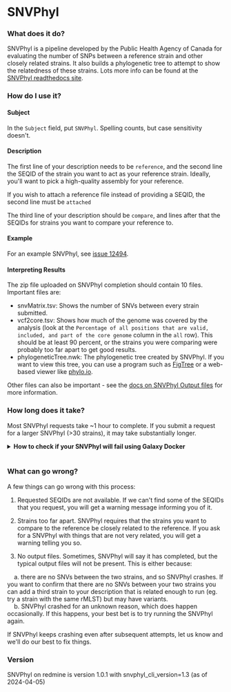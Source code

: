 # SNVPhyl

### What does it do?

SNVPhyl is a pipeline developed by the Public Health Agency of Canada for evaluating the number of SNPs between a
reference strain and other closely related strains. It also builds a phylogenetic tree to attempt to show the
relatedness of these strains. Lots more info can be found at the [SNVPhyl readthedocs site](https://snvphyl.readthedocs.io/en/latest/).

### How do I use it?

#### Subject

In the `Subject` field, put `SNVPhyl`. Spelling counts, but case sensitivity doesn't.

#### Description

The first line of your description needs to be `reference`, and the second line the SEQID of the strain you want to act
as your reference strain. Ideally, you'll want to pick a high-quality assembly for your reference.

If you wish to attach a reference file instead of providing a SEQID, the second line must be `attached`

The third line of your description should be `compare`, and lines after that the SEQIDs for strains you want to compare
your reference to.

#### Example

For an example SNVPhyl, see [issue 12494](https://redmine.biodiversity.agr.gc.ca/issues/12494).

#### Interpreting Results

The zip file uploaded on SNVPhyl completion should contain 10 files. Important files are:

* snvMatrix.tsv: Shows the number of SNVs between every strain submitted.
* vcf2core.tsv: Shows how much of the genome was covered by the analysis (look at the `Percentage of all positions that are valid, included, and part of the core genome`
column in the `all` row). This should be at least 90 percent, or the strains you were comparing were probably too far apart
to get good results.
* phylogeneticTree.nwk: The phylogenetic tree created by SNVPhyl. If you want to view this tree, you can use a program such as
[FigTree](http://tree.bio.ed.ac.uk/software/figtree/) or a web-based viewer like [phylo.io](http://phylo.io).

Other files can also be important - see the [docs on SNVPhyl Output files](https://snvphyl.readthedocs.io/en/latest/user/output/)
for more information.

### How long does it take?

Most SNVPhyl requests take ~1 hour to complete. If you submit a request for a larger SNVPhyl (>30 strains), it may take
substantially longer.

<details>
  <summary><b>How to check if your SNVPhyl will fail using Galaxy Docker</b></summary> <br><ol>
  
<li>Log into the head node by typing the following in the terminal
<code>ssh ubuntu@head</code> or <code>ssh ubuntu@192.168.1.5</code></li>

<li>If prompted for a password enter the standard bioinformatics password.</li>

<li>Enter <code>watch squeue</code>. Under the column <code>NAME</code> there will be a list of biorequests running. In the same row as your biorequest note your Job ID and the node in which your issue is running under <code>JOBID</code> and <code>NODELIST</code>.</li>

<li>On a web browser of your choice search <code>http://192.168.1.<b>[node#]</b>:<b>[jobID]</b></code>. (Eg. <u>http://192.168.1.3:34595/</u>)

<li>Under the tab user cick log in and login with the following credentials:<b> user: admin@galaxy.org; password: admin.</b></li>

<li>On the right there will be a tab labeled <code>history</code> that will display all the steps the the SNVPhyl runs. If there are many tabs with red x's it will likely fail.</li>

</ol></details><br>


### What can go wrong?

A few things can go wrong with this process:

1) Requested SEQIDs are not available. If we can't find some of the SEQIDs that you request, you will get a warning
message informing you of it.

2) Strains too far apart. SNVPhyl requires that the strains you want to compare to the reference be closely related to
the reference. If you ask for a SNVPhyl with things that are not very related, you will get a warning telling you so.

3) No output files. Sometimes, SNVPhyl will say it has completed, but the typical output files will not be present. This
is either because:

&nbsp;&nbsp;&nbsp;&nbsp;a. there are no SNVs between the two strains, and so SNVPhyl crashes. If you want to confirm that there are no SNVs between your two strains you can add a third strain to your description that is related enough to run (eg. try a strain with the same rMLST) but may have variants.  
&nbsp;&nbsp;&nbsp;&nbsp;b. SNVPhyl crashed for an unknown reason, which does happen occasionally. If this happens, your best bet is to try running the SNVPhyl again.

  If SNVPhyl keeps crashing even after subsequent attempts, let us know and we'll do our best to fix things.
  

### Version
SNVPhyl on redmine is version 1.0.1 with snvphyl_cli_version=1.3 (as of 2024-04-05)
